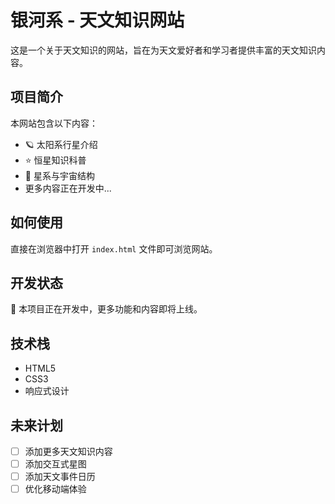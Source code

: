 # 银河系 - 天文知识网站

这是一个关于天文知识的网站，旨在为天文爱好者和学习者提供丰富的天文知识内容。

## 项目简介

本网站包含以下内容：
- 🪐 太阳系行星介绍
- ⭐ 恒星知识科普
- 🌌 星系与宇宙结构
- 更多内容正在开发中...

## 如何使用

直接在浏览器中打开 `index.html` 文件即可浏览网站。

## 开发状态

🚧 本项目正在开发中，更多功能和内容即将上线。

## 技术栈

- HTML5
- CSS3
- 响应式设计

## 未来计划

- [ ] 添加更多天文知识内容
- [ ] 添加交互式星图
- [ ] 添加天文事件日历
- [ ] 优化移动端体验
